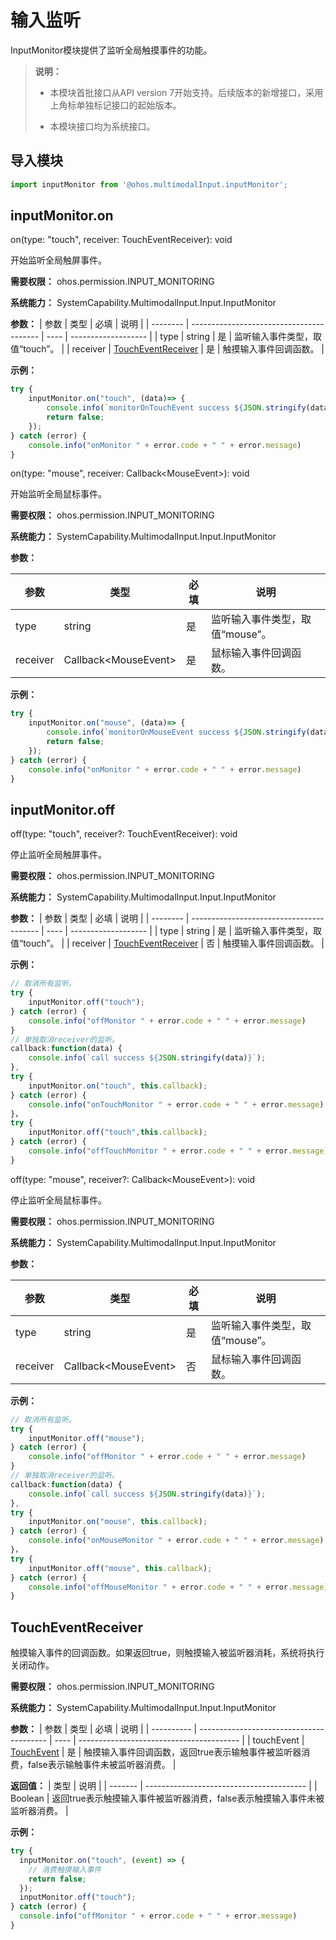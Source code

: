 # 输入监听

InputMonitor模块提供了监听全局触摸事件的功能。

>  **说明：**
> - 本模块首批接口从API version 7开始支持。后续版本的新增接口，采用上角标单独标记接口的起始版本。
>
> - 本模块接口均为系统接口。


## 导入模块


```js
import inputMonitor from '@ohos.multimodalInput.inputMonitor';
```


## inputMonitor.on

on(type: "touch", receiver: TouchEventReceiver): void

开始监听全局触屏事件。

**需要权限：** ohos.permission.INPUT_MONITORING

**系统能力：** SystemCapability.MultimodalInput.Input.InputMonitor

  **参数：**
| 参数       | 类型                                       | 必填   | 说明                  |
| -------- | ---------------------------------------- | ---- | ------------------- |
| type     | string                                   | 是    | 监听输入事件类型，取值“touch”。 |
| receiver | [TouchEventReceiver](#toucheventreceiver) | 是    | 触摸输入事件回调函数。         |

  **示例：**

```js
try {
    inputMonitor.on("touch", (data)=> {
        console.info(`monitorOnTouchEvent success ${JSON.stringify(data)}`);
        return false;
    });
} catch (error) {
    console.info("onMonitor " + error.code + " " + error.message)
}
```


on(type: "mouse", receiver: Callback&lt;MouseEvent&gt;): void

开始监听全局鼠标事件。

**需要权限：** ohos.permission.INPUT_MONITORING

**系统能力：** SystemCapability.MultimodalInput.Input.InputMonitor

  **参数：** 

| 参数       | 类型                         | 必填   | 说明                  |
| -------- | -------------------------- | ---- | ------------------- |
| type     | string                     | 是    | 监听输入事件类型，取值“mouse”。 |
| receiver | Callback&lt;MouseEvent&gt; | 是    | 鼠标输入事件回调函数。         |

  **示例：**

```js
try {
    inputMonitor.on("mouse", (data)=> {
        console.info(`monitorOnMouseEvent success ${JSON.stringify(data)}`);
        return false;
    });
} catch (error) {
    console.info("onMonitor " + error.code + " " + error.message)
}
```



## inputMonitor.off

off(type: "touch", receiver?: TouchEventReceiver): void

停止监听全局触屏事件。

**需要权限：** ohos.permission.INPUT_MONITORING

**系统能力：** SystemCapability.MultimodalInput.Input.InputMonitor

  **参数：**
| 参数       | 类型                                       | 必填   | 说明                  |
| -------- | ---------------------------------------- | ---- | ------------------- |
| type     | string                                   | 是    | 监听输入事件类型，取值“touch”。 |
| receiver | [TouchEventReceiver](#toucheventreceiver) | 否    | 触摸输入事件回调函数。         |

  **示例：**

```js
// 取消所有监听。
try {
    inputMonitor.off("touch");
} catch (error) {
    console.info("offMonitor " + error.code + " " + error.message)
}
// 单独取消receiver的监听。
callback:function(data) {
    console.info(`call success ${JSON.stringify(data)}`);
},
try {
    inputMonitor.on("touch", this.callback);
} catch (error) {
    console.info("onTouchMonitor " + error.code + " " + error.message)
}，
try {
    inputMonitor.off("touch",this.callback);
} catch (error) {
    console.info("offTouchMonitor " + error.code + " " + error.message)
}
```

off(type: "mouse", receiver?: Callback&lt;MouseEvent&gt;): void

停止监听全局鼠标事件。

**需要权限：** ohos.permission.INPUT_MONITORING

**系统能力：** SystemCapability.MultimodalInput.Input.InputMonitor

  **参数：**

| 参数       | 类型                         | 必填   | 说明                  |
| -------- | -------------------------- | ---- | ------------------- |
| type     | string                     | 是    | 监听输入事件类型，取值“mouse”。 |
| receiver | Callback&lt;MouseEvent&gt; | 否    | 鼠标输入事件回调函数。         |

**示例：**

```js
// 取消所有监听。
try {
    inputMonitor.off("mouse");
} catch (error) {
    console.info("offMonitor " + error.code + " " + error.message)
}
// 单独取消receiver的监听。
callback:function(data) {
    console.info(`call success ${JSON.stringify(data)}`);
},
try {
    inputMonitor.on("mouse", this.callback);
} catch (error) {
    console.info("onMouseMonitor " + error.code + " " + error.message)
}，
try {
    inputMonitor.off("mouse", this.callback);
} catch (error) {
    console.info("offMouseMonitor " + error.code + " " + error.message)
}
```



## TouchEventReceiver

触摸输入事件的回调函数。如果返回true，则触摸输入被监听器消耗，系统将执行关闭动作。

**需要权限：** ohos.permission.INPUT_MONITORING

**系统能力：** SystemCapability.MultimodalInput.Input.InputMonitor

  **参数：**
| 参数         | 类型                                       | 必填   | 说明                                       |
| ---------- | ---------------------------------------- | ---- | ---------------------------------------- |
| touchEvent | [TouchEvent](../arkui-js/js-components-common-events.md) | 是    | 触摸输入事件回调函数，返回true表示输触事件被监听器消费，false表示输触事件未被监听器消费。 |

  **返回值：**
| 类型      | 说明                                       |
| ------- | ---------------------------------------- |
| Boolean | 返回true表示触摸输入事件被监听器消费，false表示触摸输入事件未被监听器消费。 |

  **示例：**

```js
try {
  inputMonitor.on("touch", (event) => {
    // 消费触摸输入事件
    return false;
  });
  inputMonitor.off("touch");
} catch (error) {
  console.info("offMonitor " + error.code + " " + error.message)
}
```
